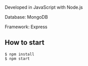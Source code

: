 Developed in JavaScript with Node.js

Database: MongoDB

Framework: Express

## How to start

    $ npm install
    $ npm start
